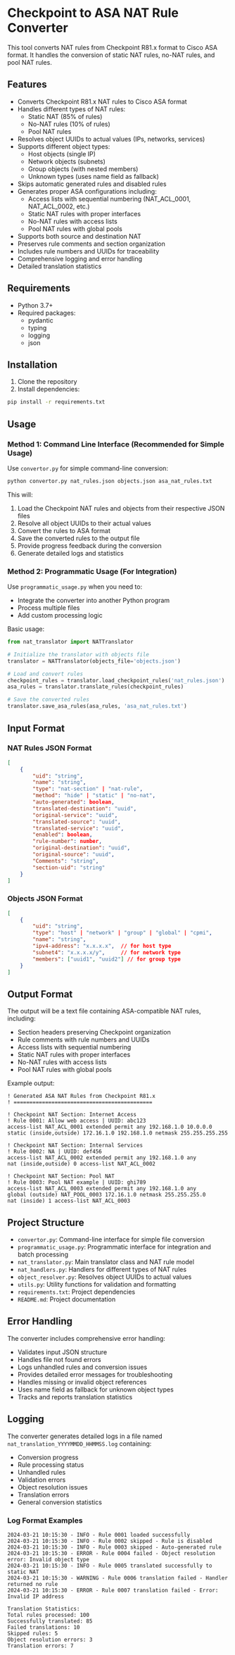 # Checkpoint to ASA NAT Rule Converter

This tool converts NAT rules from Checkpoint R81.x format to Cisco ASA format. It handles the conversion of static NAT rules, no-NAT rules, and pool NAT rules.

## Features

- Converts Checkpoint R81.x NAT rules to Cisco ASA format
- Handles different types of NAT rules:
  - Static NAT (85% of rules)
  - No-NAT rules (10% of rules)
  - Pool NAT rules
- Resolves object UUIDs to actual values (IPs, networks, services)
- Supports different object types:
  - Host objects (single IP)
  - Network objects (subnets)
  - Group objects (with nested members)
  - Unknown types (uses name field as fallback)
- Skips automatic generated rules and disabled rules
- Generates proper ASA configurations including:
  - Access lists with sequential numbering (NAT_ACL_0001, NAT_ACL_0002, etc.)
  - Static NAT rules with proper interfaces
  - No-NAT rules with access lists
  - Pool NAT rules with global pools
- Supports both source and destination NAT
- Preserves rule comments and section organization
- Includes rule numbers and UUIDs for traceability
- Comprehensive logging and error handling
- Detailed translation statistics

## Requirements

- Python 3.7+
- Required packages:
  - pydantic
  - typing
  - logging
  - json

## Installation

1. Clone the repository
2. Install dependencies:
```bash
pip install -r requirements.txt
```

## Usage

### Method 1: Command Line Interface (Recommended for Simple Usage)

Use `convertor.py` for simple command-line conversion:

```bash
python convertor.py nat_rules.json objects.json asa_nat_rules.txt
```

This will:
1. Load the Checkpoint NAT rules and objects from their respective JSON files
2. Resolve all object UUIDs to their actual values
3. Convert the rules to ASA format
4. Save the converted rules to the output file
5. Provide progress feedback during the conversion
6. Generate detailed logs and statistics

### Method 2: Programmatic Usage (For Integration)

Use `programmatic_usage.py` when you need to:
- Integrate the converter into another Python program
- Process multiple files
- Add custom processing logic

Basic usage:
```python
from nat_translator import NATTranslator

# Initialize the translator with objects file
translator = NATTranslator(objects_file='objects.json')

# Load and convert rules
checkpoint_rules = translator.load_checkpoint_rules('nat_rules.json')
asa_rules = translator.translate_rules(checkpoint_rules)

# Save the converted rules
translator.save_asa_rules(asa_rules, 'asa_nat_rules.txt')
```

## Input Format

### NAT Rules JSON Format
```json
[
    {
        "uid": "string",
        "name": "string",
        "type": "nat-section" | "nat-rule",
        "method": "hide" | "static" | "no-nat",
        "auto-generated": boolean,
        "translated-destination": "uuid",
        "original-service": "uuid",
        "translated-source": "uuid",
        "translated-service": "uuid",
        "enabled": boolean,
        "rule-number": number,
        "original-destination": "uuid",
        "original-source": "uuid",
        "Comments": "string",
        "section-uid": "string"
    }
]
```

### Objects JSON Format
```json
[
    {
        "uid": "string",
        "type": "host" | "network" | "group" | "global" | "cpmi",
        "name": "string",
        "ipv4-address": "x.x.x.x",  // for host type
        "subnet4": "x.x.x.x/y",     // for network type
        "members": ["uuid1", "uuid2"] // for group type
    }
]
```

## Output Format

The output will be a text file containing ASA-compatible NAT rules, including:
- Section headers preserving Checkpoint organization
- Rule comments with rule numbers and UUIDs
- Access lists with sequential numbering
- Static NAT rules with proper interfaces
- No-NAT rules with access lists
- Pool NAT rules with global pools

Example output:
```
! Generated ASA NAT Rules from Checkpoint R81.x
! ============================================

! Checkpoint NAT Section: Internet Access
! Rule 0001: Allow web access | UUID: abc123
access-list NAT_ACL_0001 extended permit any 192.168.1.0 10.0.0.0
static (inside,outside) 172.16.1.0 192.168.1.0 netmask 255.255.255.255

! Checkpoint NAT Section: Internal Services
! Rule 0002: NA | UUID: def456
access-list NAT_ACL_0002 extended permit any 192.168.1.0 any
nat (inside,outside) 0 access-list NAT_ACL_0002

! Checkpoint NAT Section: Pool NAT
! Rule 0003: Pool NAT example | UUID: ghi789
access-list NAT_ACL_0003 extended permit any 192.168.1.0 any
global (outside) NAT_POOL_0003 172.16.1.0 netmask 255.255.255.0
nat (inside) 1 access-list NAT_ACL_0003
```

## Project Structure

- `convertor.py`: Command-line interface for simple file conversion
- `programmatic_usage.py`: Programmatic interface for integration and batch processing
- `nat_translator.py`: Main translator class and NAT rule model
- `nat_handlers.py`: Handlers for different types of NAT rules
- `object_resolver.py`: Resolves object UUIDs to actual values
- `utils.py`: Utility functions for validation and formatting
- `requirements.txt`: Project dependencies
- `README.md`: Project documentation

## Error Handling

The converter includes comprehensive error handling:
- Validates input JSON structure
- Handles file not found errors
- Logs unhandled rules and conversion issues
- Provides detailed error messages for troubleshooting
- Handles missing or invalid object references
- Uses name field as fallback for unknown object types
- Tracks and reports translation statistics

## Logging

The converter generates detailed logs in a file named `nat_translation_YYYYMMDD_HHMMSS.log` containing:
- Conversion progress
- Rule processing status
- Unhandled rules
- Validation errors
- Object resolution issues
- Translation errors
- General conversion statistics

### Log Format Examples

```
2024-03-21 10:15:30 - INFO - Rule 0001 loaded successfully
2024-03-21 10:15:30 - INFO - Rule 0002 skipped - Rule is disabled
2024-03-21 10:15:30 - INFO - Rule 0003 skipped - Auto-generated rule
2024-03-21 10:15:30 - ERROR - Rule 0004 failed - Object resolution error: Invalid object type
2024-03-21 10:15:30 - INFO - Rule 0005 translated successfully to static NAT
2024-03-21 10:15:30 - WARNING - Rule 0006 translation failed - Handler returned no rule
2024-03-21 10:15:30 - ERROR - Rule 0007 translation failed - Error: Invalid IP address

Translation Statistics:
Total rules processed: 100
Successfully translated: 85
Failed translations: 10
Skipped rules: 5
Object resolution errors: 3
Translation errors: 7
``` 